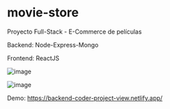 # movie-store

Proyecto Full-Stack - E-Commerce de películas



Backend: Node-Express-Mongo



Frontend: ReactJS



![image](https://user-images.githubusercontent.com/93352214/202341638-06bfd74b-eb99-4912-93a6-d21528dcf742.png)

![image](https://user-images.githubusercontent.com/93352214/202341768-d6778f79-ce5d-427f-a621-eca7beca2106.png)



Demo: https://backend-coder-project-view.netlify.app/

